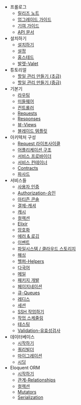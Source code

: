 - 프롤로그
    - [릴리즈 노트](/docs/{{version}}/releases)
    - [업그레이드 가이드](/docs/{{version}}/upgrade)
    - [기여 가이드](/docs/{{version}}/contributions)
    - [API 문서](/api/{{version}})
- 설치하기
    - [설치하기](/docs/{{version}}/installation)
    - [설정](/docs/{{version}}/configuration)
    - [홈스테드](/docs/{{version}}/homestead)
    - [발렛-Valet](/docs/{{version}}/valet)
- 튜토리얼
    - [할일 관리 만들기 (초급)](/docs/{{version}}/quickstart)
    - [할일 관리 만들기 (중급)](/docs/{{version}}/quickstart-intermediate)
- 기본기
    - [라우팅](/docs/{{version}}/routing)
    - [미들웨어](/docs/{{version}}/middleware)
    - [컨트롤러](/docs/{{version}}/controllers)
    - [Requests](/docs/{{version}}/requests)
    - [Responses](/docs/{{version}}/responses)
    - [뷰-Views](/docs/{{version}}/views)
    - [블레이드 템플릿](/docs/{{version}}/blade)
- 아키텍처 구성
    - [Request 라이프사이클](/docs/{{version}}/lifecycle)
    - [어플리케이션 구조](/docs/{{version}}/structure)
    - [서비스 프로바이더](/docs/{{version}}/providers)
    - [서비스 컨테이너](/docs/{{version}}/container)
    - [Contracts](/docs/{{version}}/contracts)
    - [파사드](/docs/{{version}}/facades)
- 서비스들
    - [사용자 인증](/docs/{{version}}/authentication)
    - [Authorization-승인](/docs/{{version}}/authorization)
    - [아티즌 콘솔](/docs/{{version}}/artisan)
    - [결제-캐셔](/docs/{{version}}/billing)
    - [캐시](/docs/{{version}}/cache)
    - [컬렉션](/docs/{{version}}/collections)
    - [Elixir](/docs/{{version}}/elixir)
    - [암호화](/docs/{{version}}/encryption)
    - [에러 & 로깅](/docs/{{version}}/errors)
    - [이벤트](/docs/{{version}}/events)
    - [파일시스템 / 클라우드 스토리지](/docs/{{version}}/filesystem)
    - [해싱](/docs/{{version}}/hashing)
    - [헬퍼-Helpers](/docs/{{version}}/helpers)
    - [다국어](/docs/{{version}}/localization)
    - [메일](/docs/{{version}}/mail)
    - [패키지 개발](/docs/{{version}}/packages)
    - [페이지네이션](/docs/{{version}}/pagination)
    - [큐-Queues](/docs/{{version}}/queues)
    - [레디스](/docs/{{version}}/redis)
    - [세션](/docs/{{version}}/session)
    - [SSH 작업하기](/docs/{{version}}/envoy)
    - [작업 스케줄링](/docs/{{version}}/scheduling)
    - [테스팅](/docs/{{version}}/testing)
    - [Validation-유효성검사](/docs/{{version}}/validation)
- 데이터베이스
    - [시작하기](/docs/{{version}}/database)
    - [쿼리빌더](/docs/{{version}}/queries)
    - [마이그레이션](/docs/{{version}}/migrations)
    - [시딩](/docs/{{version}}/seeding)
- Eloquent ORM
    - [시작하기](/docs/{{version}}/eloquent)
    - [관계-Relationships](/docs/{{version}}/eloquent-relationships)
    - [컬렉션](/docs/{{version}}/eloquent-collections)
    - [Mutators](/docs/{{version}}/eloquent-mutators)
    - [Serialization](/docs/{{version}}/eloquent-serialization)
